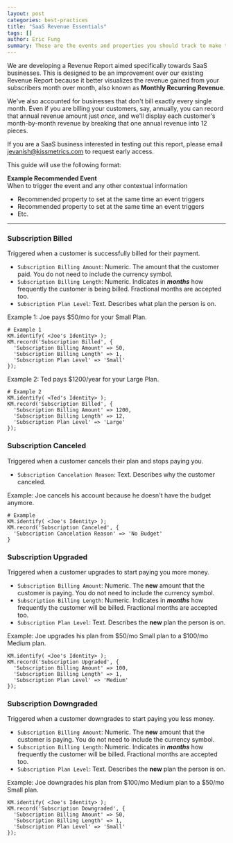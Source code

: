 ```yaml
---
layout: post
categories: best-practices
title: "SaaS Revenue Essentials"
tags: []
author: Eric Fung
summary: These are the events and properties you should track to make the most of our SaaS Revenue Report. 
---
```

We are developing a Revenue Report aimed specifically towards SaaS businesses. This is designed to be an improvement over our existing Revenue Report because it better visualizes the revenue gained from your subscribers month over month, also known as **Monthly Recurring Revenue**.

We've also accounted for businesses that don't bill exactly every single month. Even if you are billing your customers, say, annually, you can record that annual revenue amount just *once*, and we'll display each customer's month-by-month revenue by breaking that one annual revenue into 12 pieces.

If you are a SaaS business interested in testing out this report, please email [jevanish@kissmetrics.com][request] to request early access.

This guide will use the following format:

**Example Recommended Event** <br />
When to trigger the event and any other contextual information

* Recommended property to set at the same time an event triggers
* Recommended property to set at the same time an event triggers
* Etc.

[request]: mailto:jevanish@kissmetrics.com?subject=%5BSaaS%20Revenue%5D%20Requesting%20Access

---

<a name="subscription-billed"></a>
### Subscription Billed

Triggered when a customer is successfully billed for their payment.

* `Subscription Billing Amount`: Numeric. The amount that the customer paid. You do not need to include the currency symbol.
* `Subscription Billing Length`: Numeric. Indicates in ***months*** how frequently the customer is being billed. Fractional months are accepted too.
* `Subscription Plan Level`: Text. Describes what plan the person is on.

Example 1: Joe pays $50/mo for your Small Plan.

    # Example 1
    KM.identify( <Joe's Identity> );
    KM.record('Subscription Billed', {
      'Subscription Billing Amount' => 50,
      'Subscription Billing Length' => 1,
      'Subscription Plan Level' => 'Small'
    });

Example 2: Ted pays $1200/year for your Large Plan.

    # Example 2
    KM.identify( <Ted's Identity> );
    KM.record('Subscription Billed', {
      'Subscription Billing Amount' => 1200,
      'Subscription Billing Length' => 12,
      'Subscription Plan Level' => 'Large'
    });

<a name="subscription-canceled"></a>
### Subscription Canceled

Triggered when a customer cancels their plan and stops paying you.

* `Subscription Cancelation Reason`: Text. Describes why the customer canceled.

Example: Joe cancels his account because he doesn't have the budget anymore.

    # Example
    KM.identify( <Joe's Identity> );
    KM.record('Subscription Canceled', {
      'Subscription Cancelation Reason' => 'No Budget'
    }

<a name="subscription-upgrade"></a>
### Subscription Upgraded

Triggered when a customer upgrades to start paying you more money.

* `Subscription Billing Amount`: Numeric. The **new** amount that the customer is paying. You do not need to include the currency symbol.
* `Subscription Billing Length`: Numeric. Indicates in ***months*** how frequently the customer will be billed. Fractional months are accepted too.
* `Subscription Plan Level`: Text. Describes the **new** plan the person is on.

Example: Joe upgrades his plan from $50/mo Small plan to a $100/mo Medium plan.

    KM.identify( <Joe's Identity> );
    KM.record('Subscription Upgraded', {
      'Subscription Billing Amount' => 100,
      'Subscription Billing Length' => 1,
      'Subscription Plan Level' => 'Medium'
    });

<a name="subscription-downgraded"></a>
### Subscription Downgraded

Triggered when a customer downgrades to start paying you less money.

* `Subscription Billing Amount`: Numeric. The **new** amount that the customer is paying. You do not need to include the currency symbol.
* `Subscription Billing Length`: Numeric. Indicates in ***months*** how frequently the customer will be billed. Fractional months are accepted too.
* `Subscription Plan Level`: Text. Describes the **new** plan the person is on.

Example: Joe downgrades his plan from $100/mo Medium plan to a $50/mo Small plan.

    KM.identify( <Joe's Identity> );
    KM.record('Subscription Downgraded', {
      'Subscription Billing Amount' => 50,
      'Subscription Billing Length' => 1,
      'Subscription Plan Level' => 'Small'
    });

<!--
### Subscription Refunded

*Note: we have not incorporated Refunds into the SaaS Revenue Report yet, but you can be prepared when we update our report by recording refund data using this event and these properties.*

Triggered when you apply a refund for a customer.

* `Subscription Refund Amount`: Numeric. The refunded amount, as a positive number.
* `Subscription Refund Length`: Numeric. Indicates from how many ***months*** we should deduct this refunded amount.
* `Subscription Refund Reason`: Text. Describes the reason for the refund.

Example: You refund Joe $100 while he is on a $50/mo Small plan.

    KM.identify( <Joe's Identity> );
    KM.record('Subscription Refunded', {
      'Subscription Refund Amount' => 100,
      'Subscription Refund Reason' => 'Charged incorrect amount'
    });
-->

